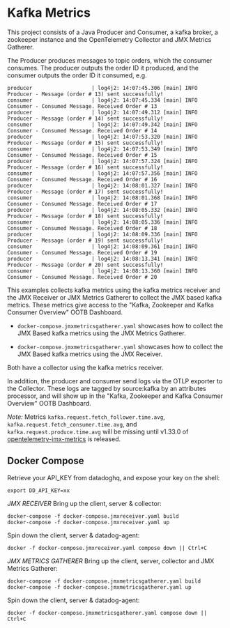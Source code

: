 # Kafka Metrics

This project consists of a Java Producer and Consumer, a kafka broker, a zookeeper instance and the OpenTelemetry Collector and JMX Metrics Gatherer.

The Producer produces messages to topic orders, which the consumer consumes. The producer outputs the order ID it produced, and the consumer outputs the order ID it consumed, e.g.
```
producer                   | log4j2: 14:07:45.306 [main] INFO  Producer - Message (order # 13) sent successfully!
consumer                   | log4j2: 14:07:45.334 [main] INFO  Consumer - Consumed Message. Received Order # 13
producer                   | log4j2: 14:07:49.312 [main] INFO  Producer - Message (order # 14) sent successfully!
consumer                   | log4j2: 14:07:49.342 [main] INFO  Consumer - Consumed Message. Received Order # 14
producer                   | log4j2: 14:07:53.320 [main] INFO  Producer - Message (order # 15) sent successfully!
consumer                   | log4j2: 14:07:53.349 [main] INFO  Consumer - Consumed Message. Received Order # 15
producer                   | log4j2: 14:07:57.324 [main] INFO  Producer - Message (order # 16) sent successfully!
consumer                   | log4j2: 14:07:57.356 [main] INFO  Consumer - Consumed Message. Received Order # 16
producer                   | log4j2: 14:08:01.327 [main] INFO  Producer - Message (order # 17) sent successfully!
consumer                   | log4j2: 14:08:01.368 [main] INFO  Consumer - Consumed Message. Received Order # 17
producer                   | log4j2: 14:08:05.332 [main] INFO  Producer - Message (order # 18) sent successfully!
consumer                   | log4j2: 14:08:05.336 [main] INFO  Consumer - Consumed Message. Received Order # 18
producer                   | log4j2: 14:08:09.336 [main] INFO  Producer - Message (order # 19) sent successfully!
consumer                   | log4j2: 14:08:09.361 [main] INFO  Consumer - Consumed Message. Received Order # 19
producer                   | log4j2: 14:08:13.341 [main] INFO  Producer - Message (order # 20) sent successfully!
consumer                   | log4j2: 14:08:13.360 [main] INFO  Consumer - Consumed Message. Received Order # 20
```

This examples collects kafka metrics using the kafka metrics receiver and the JMX Receiver or JMX Metrics Gatherer to collect the JMX based kafka metrics. These metrics give access to the "Kafka, Zookeeper and Kafka Consumer Overview" OOTB Dashboard.

- `docker-compose.jmxmetricsgatherer.yaml` showcases how to collect the JMX Based kafka metrics using the JMX Metrics Gatherer.

- `docker-compose.jmxmetricsgatherer.yaml` showcases how to collect the JMX Based kafka metrics using the JMX Receiver.

Both have a collector using the kafka metrics receiver.

In addition, the producer and consumer send logs via the OTLP exporter to the Collector. These logs are tagged by source:kafka by an attributes processor, and will show up in the "Kafka, Zookeeper and Kafka Consumer Overview" OOTB Dashboard.


*Note:* Metrics `kafka.request.fetch_follower.time.avg`, `kafka.request.fetch_consumer.time.avg`, and `kafka.request.produce.time.avg` will be missing until v1.33.0 of [opentelemetry-jmx-metrics](https://github.com/open-telemetry/opentelemetry-java-contrib/releases) is released.

## Docker Compose
Retrieve your API_KEY from datadoghq, and expose your key on the shell:
```
export DD_API_KEY=xx
```

*JMX RECEIVER*
Bring up the client, server & collector:
```
docker-compose -f docker-compose.jmxreceiver.yaml build
docker-compose -f docker-compose.jmxreceiver.yaml up
```

Spin down the client, server & datadog-agent:
```
docker -f docker-compose.jmxreceiver.yaml compose down || Ctrl+C
```

*JMX METRICS GATHERER*
Bring up the client, server, collector and JMX Metrics Gatherer:
```
docker-compose -f docker-compose.jmxmetricsgatherer.yaml build
docker-compose -f docker-compose.jmxmetricsgatherer.yaml up
```

Spin down the client, server & datadog-agent:
```
docker -f docker-compose.jmxmetricsgatherer.yaml compose down || Ctrl+C
```